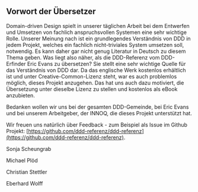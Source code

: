 ## Vorwort der Übersetzer

Domain-driven Design spielt in unserer täglichen Arbeit bei dem
Entwerfen und Umsetzen von fachlich anspruchsvollen Systemen eine sehr
wichtige Rolle. Unserer Meinung nach ist ein grundlegendes Verständnis
von DDD in jedem Projekt, welches ein fachlich nicht-triviales System
umsetzen soll, notwendig. Es kann daher gar nicht genug Literatur in
Deutsch zu diesem Thema geben. Was liegt also näher, als die
DDD-Referenz vom DDD-Erfinder Eric Evans zu übersetzen? Sie stellt
eine sehr wichtige Quelle für das Verständnis von DDD dar. Da das
englische Werk kostenlos erhältlich ist und unter
Creative-Common-Lizenz steht, war es auch problemlos möglich, dieses
Projekt anzugehen. Das hat uns auch dazu motiviert, die Übersetzung
unter dieselbe Lizenz zu stellen und kostenlos als eBook anzubieten.

Bedanken wollen wir uns bei der gesamten DDD-Gemeinde, bei Eric Evans
und bei unserem Arbeitgeber, der INNOQ, die dieses Projekt unterstützt
hat.

Wir freuen uns natürlich über Feedback - zum Beispiel als Issue im
Github Projekt:
[https://github.com/ddd-referenz/ddd-referenz](https://github.com/ddd-referenz/ddd-referenz).

Sonja Scheungrab

Michael Plöd

Christian Stettler

Eberhard Wolff
